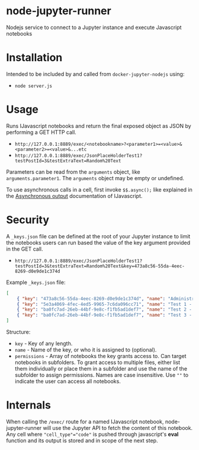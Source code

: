 # node-jupyter-runner
Nodejs service to connect to a Jupyter instance and execute Javascript notebooks

# Installation

Intended to be included by and called from `docker-jupyter-nodejs` using:

* `node server.js`

# Usage

Runs IJavascript notebooks and return the final exposed object as JSON by performing a GET HTTP call.

* `http://127.0.0.1:8889/exec/<notebookname>?<parameter1>=<value>&<parameter2>=<value>&...etc`
* `http://127.0.0.1:8889/exec/JsonPlaceHolderTest1?testPostId=3&testExtraText=Random%20Text`

Parameters can be read from the `arguments` object, like `arguments.parameter1`. The `arguments` object may be empty or undefined.

To use asynchronous calls in a cell, first invoke `$$.async();` like explained in the [Asynchronous output](https://n-riesco.github.io/ijavascript/doc/async.ipynb.html) documentation of IJavascript.

# Security

A `_keys.json` file can be defined at the root of your Jupyter instance to limit the notebooks users can run based the value of the key argument provided in the GET call.

* `http://127.0.0.1:8889/exec/JsonPlaceHolderTest1?testPostId=3&testExtraText=Random%20Text&key=473a8c56-55da-4eec-8269-d0e9de1c374d`

Example `_keys.json` file:

```json
[
    { "key": "473a8c56-55da-4eec-8269-d0e9de1c374d", "name": "Administrator", "permissions": [""] },
    { "key": "5e3a4069-4fec-4ed5-9965-7c6da096cc71", "name": "Test 1 - Specific notebooks", "permissions": ["JsonPlaceHolderTest1", "JsonPlaceHolderTest2"] },
    { "key": "ba0fc7ad-26eb-44bf-9e8c-f1fb5ad1def7", "name": "Test 2 - Specific notebooks", "permissions": ["JsonPlaceHolderTest2", "SubFolder/FirstTest", "SubFolder/SecondaryTest"] },
    { "key": "ba0fc7ad-26eb-44bf-9e8c-f1fb5ad1def7", "name": "Test 3 - Subfolders", "permissions": ["SubFolder/"] }
]
```

Structure:

* `key` - Key of any length.
* `name` - Name of the key, or who it is assigned to (optional).
* `permissions` - Array of notebooks the key grants access to. Can target notebooks in subfolders. To grant access to multiple files, either list them individually or place them in a subfolder and use the name of the subfolder to assign permissions. Names are case insensitive. Use `""` to indicate the user can access all notebooks.

# Internals

When calling the `/exec/` route for a named IJavascript notebook, node-jupyter-runner will use the Jupyter API to fetch the content of this notebook. Any cell where `"cell_type"="code"` is pushed through javascript's **eval** function and its output is stored and in scope of the next step.